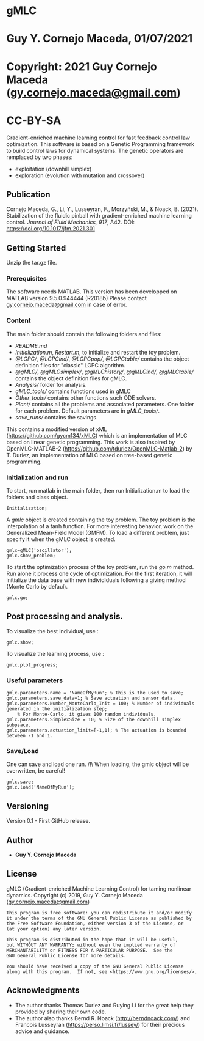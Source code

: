 # gMLC
# Guy Y. Cornejo Maceda, 01/07/2021
# Copyright: 2021 Guy Cornejo Maceda (gy.cornejo.maceda@gmail.com)
# CC-BY-SA

Gradient-enriched machine learning control for fast feedback control law optimization.
This software is based on a Genetic Programming framework to build control laws for dynamical systems.
The genetic operators are remplaced by two phases:
- exploitation (downhill simplex)
- exploration (evolution with mutation and crossover)

## Publication
Cornejo Maceda, G., Li, Y., Lusseyran, F., Morzyński, M., & Noack, B. (2021). Stabilization of the fluidic pinball with gradient-enriched machine learning control. <i>Journal of Fluid Mechanics,</i> <i>917</i>, A42. DOI: https://doi.org/10.1017/jfm.2021.301
## Getting Started

Unzip the tar.gz file.

### Prerequisites

The software needs MATLAB.
This version has been developped on MATLAB version 9.5.0.944444 (R2018b)
Please contact gy.cornejo.maceda@gmail.com in case of error.

### Content
The main folder should contain the following folders and files:
- *README.md*
- *Initialization.m*, *Restart.m*, to initialize and restart the toy problem.
- *@LGPC/*, *@LGPCind/*, *@LGPCpop/*, *@LGPCtable/* contains the object definition files for "classic" LGPC algorithm.
- *@gMLC/*, *@gMLCsimplex/*, *@gMLChistory/*, *@gMLCind/*, *@gMLCtable/* contains the object definition files for gMLC.
- *Analysis/* folder for analysis.
- *gMLC_tools/* contains functions used in gMLC
- *Other_tools/* contains other functions such ODE solvers.
- *Plant/* contains all the problems and associated parameters. One folder for each problem. Default parameters are in *gMLC_tools/*.
- *save_runs/* contains the savings.


This contains a modified version of xML (https://github.com/gycm134/xMLC) which is an implementation of MLC based on linear genetic programming.
This work is also inspired by OpenMLC-MATLAB-2 (https://github.com/tduriez/OpenMLC-Matlab-2) by T. Duriez, an implementation of MLC based on tree-based genetic programming.


### Initialization and run

To start, run matlab in the main folder, then run Initialization.m to load the folders and class object.

```
Initialization;
```

A *gmlc* object is created containing the toy problem.
The toy problem is the interpolation of a tanh function.
For more interesting behavior, work on the Generalized Mean-Field Model (GMFM).
To load a different problem, just specify it when the gMLC object is created.

```
gmlc=gMLC('oscillator');
gmlc.show_problem;
```

To start the optimization process of the toy problem, run the *go.m* method.
Run alone it process one cycle of optimization.
For the first iteration, it will initialize the data base with new individiduals following a giving method (Monte Carlo by defaul).

```
gmlc.go;
```


## Post processing and analysis.

To visualize the best individual, use :

```
gmlc.show;
```

To visualize the learning process, use : 

```
gmlc.plot_progress;
```

### Useful parameters

```
gmlc.parameters.name = 'NameOfMyRun'; % This is the used to save;
gmlc.parameters.save_data=1; % Save actuation and sensor data.
gmlc.parameters.Number_MonteCarlo_Init = 100; % Number of individuals generated in the initialization step;
	% For Monte-Carlo, it gives 100 random individuals.
gmlc.parameters.SimplexSize = 10; % Size of the downhill simplex subpsace.
gmlc.parameters.actuation_limit=[-1,1]; % The actuation is bounded between -1 and 1.
```

### Save/Load

One can save and load one run.
/!\ When loading, the gmlc object will be overwritten, be careful!

```
gmlc.save;
gmlc.load('NameOfMyRun');
```

## Versioning

Version 0.1 - First GitHub release.

## Author

* **Guy Y. Cornejo Maceda** 

## License

gMLC (Gradient-enriched Machine Learning Control) for taming nonlinear dynamics.
    Copyright (c) 2019, Guy Y. Cornejo Maceda (gy.cornejo.maceda@gmail.com)

    This program is free software: you can redistribute it and/or modify
    it under the terms of the GNU General Public License as published by
    the Free Software Foundation, either version 3 of the License, or
    (at your option) any later version.

    This program is distributed in the hope that it will be useful,
    but WITHOUT ANY WARRANTY; without even the implied warranty of
    MERCHANTABILITY or FITNESS FOR A PARTICULAR PURPOSE.  See the
    GNU General Public License for more details.

    You should have received a copy of the GNU General Public License
    along with this program.  If not, see <https://www.gnu.org/licenses/>.

## Acknowledgments

* The author thanks Thomas Duriez and Ruying Li for the great help they provided by sharing their own code.
* The author also thanks Bernd R. Noack (http://berndnoack.com/) and Francois Lusseyran (https://perso.limsi.fr/lussey/) for their precious advice and guidance.
